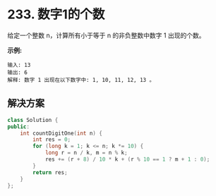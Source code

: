 # 233. 数字1的个数

给定一个整数 n，计算所有小于等于 n 的非负整数中数字 1 出现的个数。

**示例:**

```
输入: 13
输出: 6 
解释: 数字 1 出现在以下数字中: 1, 10, 11, 12, 13 。
```

## 解决方案

```c++
class Solution {
public:
    int countDigitOne(int n) {
        int res = 0;
        for (long k = 1; k <= n; k *= 10) {
            long r = n / k, m = n % k;
            res += (r + 8) / 10 * k + (r % 10 == 1 ? m + 1 : 0);
        }
        return res;
    }
};
```


